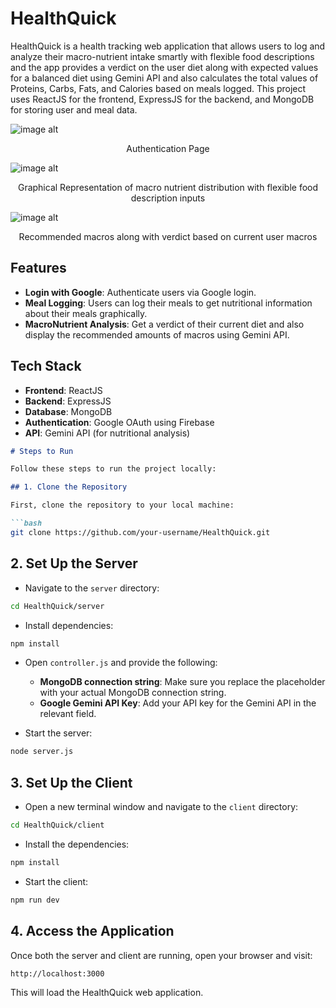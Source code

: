 # HealthQuick

HealthQuick is a health tracking web application that allows users to log and analyze their macro-nutrient intake smartly with flexible food descriptions and the app provides a verdict on the user diet along with expected values for a balanced diet using Gemini API and also calculates the total values of Proteins, Carbs, Fats, and Calories based on meals logged. This project uses ReactJS for the frontend, ExpressJS for the backend, and MongoDB for storing user and meal data.

![image alt](https://github.com/Navadeep-Reddy/ProjectScreenshots-/blob/cb8938497c85130e38033e5395ef21c0fd33411d/HealthQuick%20Screenshots/Screenshot%20from%202025-01-20%2022-27-29.png)  
<p align="center">
  Authentication Page
</p>

![image alt](https://github.com/Navadeep-Reddy/ProjectScreenshots-/blob/cb8938497c85130e38033e5395ef21c0fd33411d/HealthQuick%20Screenshots/Screenshot%20from%202025-01-20%2022-28-18.png)  
<p align="center">
  Graphical Representation of macro nutrient distribution with flexible food description inputs
</p>

![image alt](https://github.com/Navadeep-Reddy/ProjectScreenshots-/blob/cb8938497c85130e38033e5395ef21c0fd33411d/HealthQuick%20Screenshots/Screenshot%20from%202025-01-20%2022-28-53.png)  
<p align="center">
  Recommended macros along with verdict based on current user macros
</p>

## Features
- **Login with Google**: Authenticate users via Google login.
- **Meal Logging**: Users can log their meals to get nutritional information about their meals graphically.
- **MacroNutrient Analysis**: Get a verdict of their current diet and also display the recommended amounts of macros using Gemini API.
  
## Tech Stack
- **Frontend**: ReactJS
- **Backend**: ExpressJS
- **Database**: MongoDB
- **Authentication**: Google OAuth using Firebase
- **API**: Gemini API (for nutritional analysis)


```markdown
# Steps to Run

Follow these steps to run the project locally:

## 1. Clone the Repository

First, clone the repository to your local machine:

```bash
git clone https://github.com/your-username/HealthQuick.git
```

## 2. Set Up the Server

* Navigate to the `server` directory:

```bash
cd HealthQuick/server
```

* Install dependencies:

```bash
npm install
```

* Open `controller.js` and provide the following:
  * **MongoDB connection string**: Make sure you replace the placeholder with your actual MongoDB connection string.
  * **Google Gemini API Key**: Add your API key for the Gemini API in the relevant field.

* Start the server:

```bash
node server.js
```

## 3. Set Up the Client

* Open a new terminal window and navigate to the `client` directory:

```bash
cd HealthQuick/client
```

* Install the dependencies:

```bash
npm install
```

* Start the client:

```bash
npm run dev
```

## 4. Access the Application

Once both the server and client are running, open your browser and visit:

```
http://localhost:3000
```

This will load the HealthQuick web application.


